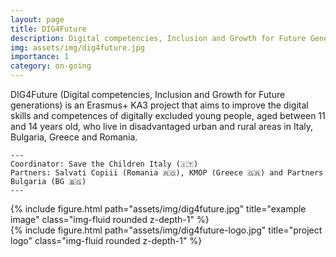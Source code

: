 ```yaml
---
layout: page
title: DIG4Future
description: Digital competencies, Inclusion and Growth for Future Generations
img: assets/img/dig4future.jpg
importance: 1
category: on-going
---
```


DIG4Future (Digital competencies, Inclusion and Growth for Future generations) is an Erasmus+ KA3 project 
that aims to improve the digital skills and competences of digitally excluded young people, 
aged between 11 and 14 years old, who live in disadvantaged urban and rural areas in Italy, Bulgaria, Greece and Romania.

    ---
    Coordinator: Save the Children Italy (🇮🇹)
    Partners: Salvati Copiii (Romania 🇷🇴), KMOP (Greece 🇬🇷) and Partners Bulgaria (BG 🇧🇬)
    ---

<div class="row justify-content-sm-center">
    <div class="col-sm-8 mt-3 mt-md-0">
        {% include figure.html path="assets/img/dig4future.jpg" title="example image" class="img-fluid rounded z-depth-1" %}
    </div>
    <div class="col-sm-4 mt-3 mt-md-0">
        {% include figure.html path="assets/img/dig4future-logo.jpg" title="project logo" class="img-fluid rounded z-depth-1" %}
    </div>
</div>

